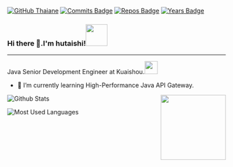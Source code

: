 [![GitHub Thaiane](https://img.shields.io/github/followers/hutaishi?label=follow&style=social)](https://github.com/Thaiane)
[![Commits Badge](https://badges.pufler.dev/commits/monthly/hutaishi)](https://badges.pufler.dev)
[![Repos Badge](https://badges.pufler.dev/repos/hutaishi)](https://badges.pufler.dev)
[![Years Badge](https://badges.pufler.dev/years/hutaishi)](https://badges.pufler.dev)

### Hi there 👋.I'm hutaishi!<img src="https://media.giphy.com/media/mGcNjsfWAjY5AEZNw6/giphy.gif" width="50">

*** 
Java Senior Development Engineer at Kuaishou.<img src="https://media.giphy.com/media/fYSnHlufseco8Fh93Z/giphy.gif" width="30">


- 🌱 I’m currently learning High-Performance Java API Gateway.


![Github Stats](https://github-readme-stats.vercel.app/api?username=hutaishi&show_icons=true&count_private=true)   <img align="right" src="https://media.giphy.com/media/M9gbBd9nbDrOTu1Mqx/giphy.gif" width="150">


![Most Used Languages](https://github-readme-stats.vercel.app/api/top-langs/?username=hutaishi&layout=compact)

